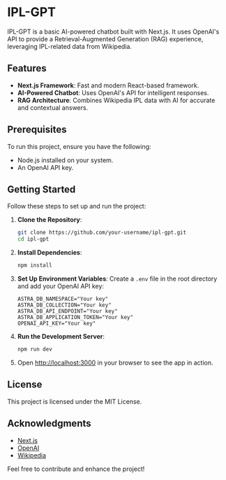 # IPL-GPT

IPL-GPT is a basic AI-powered chatbot built with Next.js. It uses OpenAI's API to provide a Retrieval-Augmented Generation (RAG) experience, leveraging IPL-related data from Wikipedia.

## Features

- **Next.js Framework**: Fast and modern React-based framework.
- **AI-Powered Chatbot**: Uses OpenAI's API for intelligent responses.
- **RAG Architecture**: Combines Wikipedia IPL data with AI for accurate and contextual answers.

## Prerequisites

To run this project, ensure you have the following:

- Node.js installed on your system.
- An OpenAI API key.

## Getting Started

Follow these steps to set up and run the project:

1. **Clone the Repository**:
    ```bash
    git clone https://github.com/your-username/ipl-gpt.git
    cd ipl-gpt
    ```

2. **Install Dependencies**:
    ```bash
    npm install
    ```

3. **Set Up Environment Variables**:
    Create a `.env` file in the root directory and add your OpenAI API key:
    ```env
    ASTRA_DB_NAMESPACE="Your key"
    ASTRA_DB_COLLECTION="Your key"
    ASTRA_DB_API_ENDPOINT="Your key"
    ASTRA_DB_APPLICATION_TOKEN="Your key"
    OPENAI_API_KEY="Your key"
    ```

4. **Run the Development Server**:
    ```bash
    npm run dev
    ```

5. Open [http://localhost:3000](http://localhost:3000) in your browser to see the app in action.


## License

This project is licensed under the MIT License.

## Acknowledgments

- [Next.js](https://nextjs.org/)
- [OpenAI](https://openai.com/)
- [Wikipedia](https://www.wikipedia.org/)

Feel free to contribute and enhance the project!